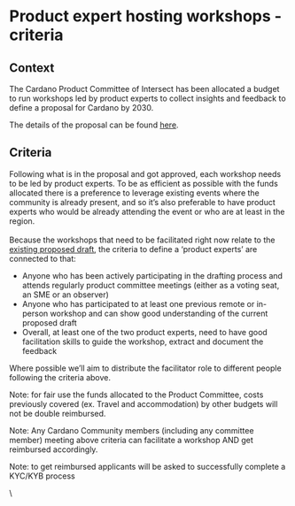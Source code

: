 # Product expert hosting workshops - criteria

## Context

The Cardano Product Committee of Intersect has been allocated a budget to run workshops led by product experts to collect insights and feedback to define a proposal for Cardano by 2030.

The details of the proposal can be found [here](https://gov.tools/budget_discussion/481).

## Criteria

Following what is in the proposal and got approved, each workshop needs to be led by product experts. To be as efficient as possible with the funds allocated there is a preference to leverage existing events where the community is already present, and so it’s also preferable to have product experts who would be already attending the event or who are at least in the region.\
\
Because the workshops that need to be facilitated right now relate to the [existing proposed draft](https://product.cardano.intersectmbo.org/vision), the criteria to define a ‘product experts’ are connected to that:

* Anyone who has been actively participating in the drafting process and attends regularly product committee meetings (either as a voting seat, an SME or an observer)
* Anyone who has participated to at least one previous remote or in-person workshop and can show good understanding of the current proposed draft
* Overall, at least one of the two product experts, need to have good facilitation skills to guide the workshop, extract and document the feedback&#x20;

Where possible we’ll aim to distribute the facilitator role to different people following the criteria above.

Note: for fair use the funds allocated to the Product Committee, costs previously covered (ex. Travel and accommodation) by other budgets will not be double reimbursed.

Note: Any Cardano Community members (including any committee member) meeting above criteria can facilitate a workshop AND get reimbursed accordingly.

Note: to get reimbursed applicants will be asked to successfully complete a KYC/KYB process

\
